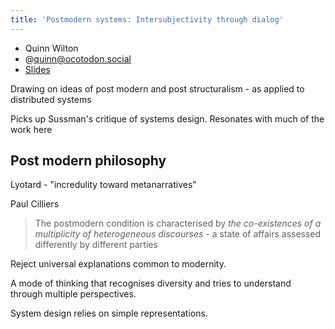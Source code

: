 ```yaml
---
title: 'Postmodern systems: Intersubjectivity through dialog'
---
```

- Quinn Wilton
- @quinn@ocotodon.social
- [Slides](https://ipfs.runfission.com/ipns/quinn.files.fission.name/p/aaron-swartz-day-2022.pdf)


Drawing on ideas of post modern and post structuralism - as applied to distributed systems

Picks up Sussman's critique of systems design.  Resonates with much of the work here 


## Post modern philosophy

Lyotard - "incredulity toward metanarratives"

Paul Cilliers

> The postmodern condition is characterised by _the co-existences of a multiplicity of heterogeneous discourses_ - a state of affairs assessed differently by different parties

Reject universal explanations common to modernity.

A mode of thinking that recognises diversity and tries to understand through multiple perspectives.

System design relies on simple representations.